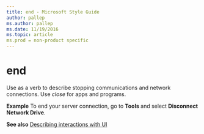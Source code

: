 ```yaml
---
title: end - Microsoft Style Guide
author: pallep
ms.author: pallep
ms.date: 11/19/2016
ms.topic: article
ms.prod = non-product specific
---
```


# end

Use as a verb to describe stopping communications and network connections. Use *close* for apps and programs.

**Example** To end your server connection, go to **Tools** and select **Disconnect Network Drive**.

**See also** [Describing interactions with UI](/style-guide/procedures-instructions/describing-interactions-with-ui)
